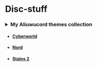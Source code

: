 # Disc-stuff

 

### <details> <summary>My Aliuwucord themes collection </summary>

- #### [Cyberworld](https://github.com/Quinxxxx/Disc-stuff/blob/main/Cyberworld/README.md)
- #### [Nord](https://github.com/Quinxxxx/Disc-stuff/blob/main/Nord/README.md)
- #### [Stains 2](https://github.com/Quinxxxx/Disc-stuff/blob/main/Stains/README.md)

</details>
